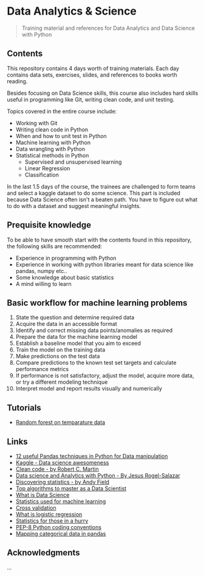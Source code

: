 # Data Analytics & Science
> Training material and references for Data Analytics and Data Science with Python

## Contents
This repository contains 4 days worth of training materials.
Each day contains data sets, exercises, slides, and references to books worth reading.

Besides focusing on Data Science skills, this course also includes hard skills useful in programming like Git, writing clean code, and unit testing.

Topics covered in the entire course include:
- Working with Git
- Writing clean code in Python
- When and how to unit test in Python
- Machine learning with Python
- Data wrangling with Python
- Statistical methods in Python
	- Supervised and unsupervised learning
	- Linear Regression
	- Classification

In the last 1.5 days of the course, the trainees are challenged to form teams and select a kaggle dataset to do some science.
This part is included because Data Science often isn't a beaten path. You have to figure out what to do with a dataset and suggest meaningful insights.

## Prequisite knowledge
To be able to have smooth start with the contents found in this repository, the following skills are recommended:
- Experience in programming with Python
- Experience in working with python libraries meant for data science like pandas, numpy etc..
- Some knowledge about basic statistics
- A mind willing to learn

## Basic workflow for machine learning problems
1) State the question and determine required data
2) Acquire the data in an accessible format
3) Identify and correct missing data points/anomalies as required
4) Prepare the data for the machine learning model
5) Establish a baseline model that you aim to exceed
6) Train the model on the training data
7) Make predictions on the test data
8) Compare predictions to the known test set targets and calculate performance metrics
9) If performance is not satisfactory, adjust the model, acquire more data, or try a different modeling technique
10) Interpret model and report results visually and numerically

## Tutorials
- [Random forest on temparature data](https://towardsdatascience.com/random-forest-in-python-24d0893d51c0)

## Links
- [12 useful Pandas techniques in Python for Data manipulation](https://www.analyticsvidhya.com/blog/2016/01/12-pandas-techniques-python-data-manipulation/)
- [Kaggle - Data science awesomeness](https://www.kaggle.com)
- [Clean code - by Robert C. Martin](https://www.investigatii.md/uploads/resurse/Clean_Code.pdf)
- [Data science and Analytics with Python - By Jesus Rogel-Salazar](https://www.bol.com/nl/p/data-science-and-analytics-with-python/9200000073544412/)
- [Discovering statistics - by Andy Field](https://www.discoveringstatistics.com/)
- [Top algorithms to master as a Data Scientist](https://www.quora.com/What-are-the-top-algorithms-that-every-data-scientist-should-have-in-their-toolbox/answer/Rahul-Agarwal-10)
- [What is Data Science](https://www.quora.com/What-is-data-science)
- [Statistics used for machine learning](https://towardsdatascience.com/june-edition-probability-statistics-machine-learning-fab82bbe36b2)
- [Cross validation](https://www.analyticsvidhya.com/blog/2018/05/improve-model-performance-cross-validation-in-python-r/)
- [What is logistic regression](https://www.analyticsvidhya.com/blog/2015/11/beginners-guide-on-logistic-regression-in-r/)
- [Statistics for those in a hurry](https://towardsdatascience.com/statistics-for-people-in-a-hurry-a9613c0ed0b)
- [PEP-8 Python coding conventions](https://www.python.org/dev/peps/pep-0008/)
- [Mapping categorical data in pandas](http://benalexkeen.com/mapping-categorical-data-in-pandas/)

## Acknowledgments
...
